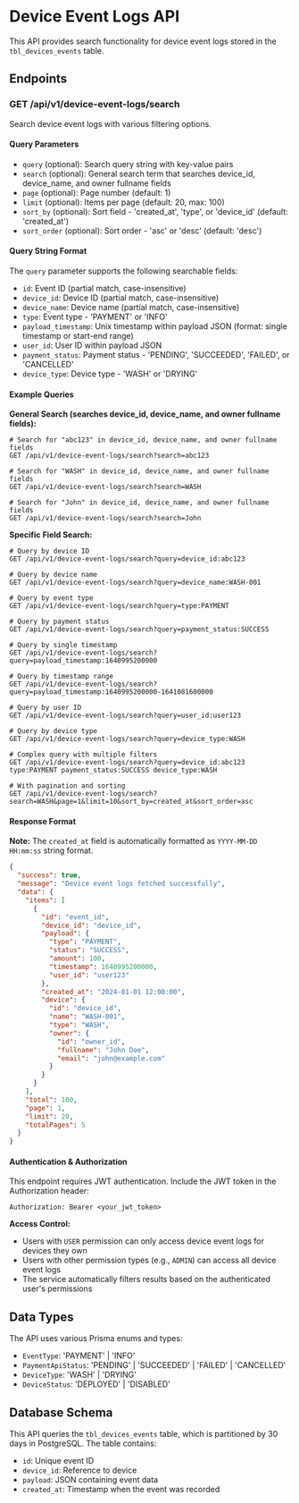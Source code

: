 # Device Event Logs API

This API provides search functionality for device event logs stored in the `tbl_devices_events` table.

## Endpoints

### GET /api/v1/device-event-logs/search

Search device event logs with various filtering options.

#### Query Parameters

- `query` (optional): Search query string with key-value pairs
- `search` (optional): General search term that searches device_id, device_name, and owner fullname fields
- `page` (optional): Page number (default: 1)
- `limit` (optional): Items per page (default: 20, max: 100)
- `sort_by` (optional): Sort field - 'created_at', 'type', or 'device_id' (default: 'created_at')
- `sort_order` (optional): Sort order - 'asc' or 'desc' (default: 'desc')

#### Query String Format

The `query` parameter supports the following searchable fields:

- `id`: Event ID (partial match, case-insensitive)
- `device_id`: Device ID (partial match, case-insensitive)
- `device_name`: Device name (partial match, case-insensitive)
- `type`: Event type - 'PAYMENT' or 'INFO'
- `payload_timestamp`: Unix timestamp within payload JSON (format: single timestamp or start-end range)
- `user_id`: User ID within payload JSON
- `payment_status`: Payment status - 'PENDING', 'SUCCEEDED', 'FAILED', or 'CANCELLED'
- `device_type`: Device type - 'WASH' or 'DRYING'

#### Example Queries

**General Search (searches device_id, device_name, and owner fullname fields):**
```
# Search for "abc123" in device_id, device_name, and owner fullname fields
GET /api/v1/device-event-logs/search?search=abc123

# Search for "WASH" in device_id, device_name, and owner fullname fields
GET /api/v1/device-event-logs/search?search=WASH

# Search for "John" in device_id, device_name, and owner fullname fields
GET /api/v1/device-event-logs/search?search=John
```

**Specific Field Search:**
```
# Query by device ID
GET /api/v1/device-event-logs/search?query=device_id:abc123

# Query by device name
GET /api/v1/device-event-logs/search?query=device_name:WASH-001

# Query by event type
GET /api/v1/device-event-logs/search?query=type:PAYMENT

# Query by payment status
GET /api/v1/device-event-logs/search?query=payment_status:SUCCESS

# Query by single timestamp
GET /api/v1/device-event-logs/search?query=payload_timestamp:1640995200000

# Query by timestamp range
GET /api/v1/device-event-logs/search?query=payload_timestamp:1640995200000-1641081600000

# Query by user ID
GET /api/v1/device-event-logs/search?query=user_id:user123

# Query by device type
GET /api/v1/device-event-logs/search?query=device_type:WASH

# Complex query with multiple filters
GET /api/v1/device-event-logs/search?query=device_id:abc123 type:PAYMENT payment_status:SUCCESS device_type:WASH

# With pagination and sorting
GET /api/v1/device-event-logs/search?search=WASH&page=1&limit=10&sort_by=created_at&sort_order=asc
```

#### Response Format

**Note:** The `created_at` field is automatically formatted as `YYYY-MM-DD HH:mm:ss` string format.

```json
{
  "success": true,
  "message": "Device event logs fetched successfully",
  "data": {
    "items": [
      {
        "id": "event_id",
        "device_id": "device_id",
        "payload": {
          "type": "PAYMENT",
          "status": "SUCCESS",
          "amount": 100,
          "timestamp": 1640995200000,
          "user_id": "user123"
        },
        "created_at": "2024-01-01 12:00:00",
        "device": {
          "id": "device_id",
          "name": "WASH-001",
          "type": "WASH",
          "owner": {
            "id": "owner_id",
            "fullname": "John Doe",
            "email": "john@example.com"
          }
        }
      }
    ],
    "total": 100,
    "page": 1,
    "limit": 20,
    "totalPages": 5
  }
}
```

#### Authentication & Authorization

This endpoint requires JWT authentication. Include the JWT token in the Authorization header:

```
Authorization: Bearer <your_jwt_token>
```

**Access Control:**
- Users with `USER` permission can only access device event logs for devices they own
- Users with other permission types (e.g., `ADMIN`) can access all device event logs
- The service automatically filters results based on the authenticated user's permissions

## Data Types

The API uses various Prisma enums and types:

- `EventType`: 'PAYMENT' | 'INFO'
- `PaymentApiStatus`: 'PENDING' | 'SUCCEEDED' | 'FAILED' | 'CANCELLED'
- `DeviceType`: 'WASH' | 'DRYING'
- `DeviceStatus`: 'DEPLOYED' | 'DISABLED'

## Database Schema

This API queries the `tbl_devices_events` table, which is partitioned by 30 days in PostgreSQL. The table contains:

- `id`: Unique event ID
- `device_id`: Reference to device
- `payload`: JSON containing event data
- `created_at`: Timestamp when the event was recorded
